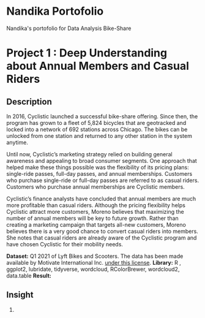 # Nandika Portofolio
Nandika's portofolio for Data Analysis Bike-Share
# Project 1 : Deep Understanding about Annual Members and Casual Riders

## Description
In 2016, Cyclistic launched a successful bike-share offering. Since then, the program has grown to a fleet of 5,824 bicycles that
are geotracked and locked into a network of 692 stations across Chicago. The bikes can be unlocked from one station and
returned to any other station in the system anytime.

Until now, Cyclistic’s marketing strategy relied on building general awareness and appealing to broad consumer segments.
One approach that helped make these things possible was the flexibility of its pricing plans: single-ride passes, full-day passes,
and annual memberships. Customers who purchase single-ride or full-day passes are referred to as casual riders. Customers
who purchase annual memberships are Cyclistic members.

Cyclistic’s finance analysts have concluded that annual members are much more profitable than casual riders. Although the
pricing flexibility helps Cyclistic attract more customers, Moreno believes that maximizing the number of annual members will
be key to future growth. Rather than creating a marketing campaign that targets all-new customers, Moreno believes there is a
very good chance to convert casual riders into members. She notes that casual riders are already aware of the Cyclistic
program and have chosen Cyclistic for their mobility needs.

**Dataset:** Q1 2021 of Lyft Bikes and Scooters. The data has been made available by Motivate International Inc. [under this license](https://ride.divvybikes.com/data-license-agreement).
**Library:** R , ggplot2, lubridate, tidyverse, wordcloud, RColorBrewer, wordcloud2, data.table
**Result:** 

## Insight
1. 
